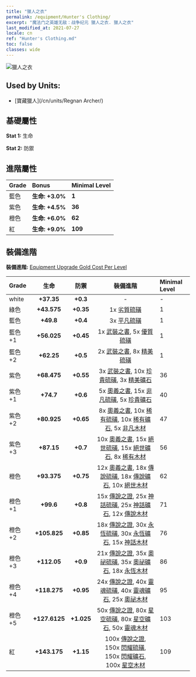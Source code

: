 ```yaml
---
title: "獵人之衣"
permalink: /equipment/Hunter's Clothing/
excerpt: "魔法门之英雄无敌：战争纪元 獵人之衣. 獵人之衣"
last_modified_at: 2021-07-27
locale: cn
ref: "Hunter's Clothing.md"
toc: false
classes: wide
---
```


  ![獵人之衣](/images/e/e_99024.png)

## Used by Units:

* [寶藏獵人](/cn/units/Regnan Archer/) 


## 基礎屬性
 **Stat 1:** 生命

 **Stat 2:** 防禦

## 進階屬性

  |     Grade    |   Bonus | Minimal Level | 
  |:-------------|:--------|:--------------| 
  | 藍色 | **生命: +3.0%** | **1** | 
  | 紫色 | **生命: +4.5%** | **36** | 
  | 橙色 | **生命: +6.0%** | **62** | 
  | 紅 | **生命: +9.0%** | **109** | 


## 裝備進階
 **裝備進階:** [Equipment Upgrade Gold Cost Per Level](/equipment/EquipmentUpgradeCostPerLevel/) 

  |          Grade      | 生命 | 防禦 | 裝備進階 | Minimal Level |
  |:--------------------|:---------:|:---------:|:----------------:|:--------------|
  | white | **+37.35** | **+0.3** | - | - |
  | 綠色 | **+43.575** | **+0.35** | 1x [劣質硫磺](/cn/Items/mat_3/) | 1 |
  | 藍色 | **+49.8** | **+0.4** | 3x [平凡硫磺](/cn/Items/mat_9/) | 1 |
  | 藍色 +1 | **+56.025** | **+0.45** | 1x [武裝之書](/cn/Items/mat_18/), 5x [優質硫磺](/cn/Items/mat_15/) | 1 |
  | 藍色 +2 | **+62.25** | **+0.5** | 2x [武裝之書](/cn/Items/mat_25/), 8x [精美硫磺](/cn/Items/mat_22/) | 1 |
  | 紫色 | **+68.475** | **+0.55** | 3x [武裝之書](/cn/Items/mat_32/), 10x [珍貴硫磺](/cn/Items/mat_29/), 3x [精美礦石](/cn/Items/mat_19/) | 36 |
  | 紫色 +1 | **+74.7** | **+0.6** | 5x [奧義之書](/cn/Items/mat_39/), 15x [非凡硫磺](/cn/Items/mat_36/), 5x [珍貴礦石](/cn/Items/mat_26/) | 40 |
  | 紫色 +2 | **+80.925** | **+0.65** | 8x [奧義之書](/cn/Items/mat_46/), 10x [稀有硫磺](/cn/Items/mat_43/), 10x [稀有礦石](/cn/Items/mat_40/), 5x [非凡木材](/cn/Items/mat_34/) | 47 |
  | 紫色 +3 | **+87.15** | **+0.7** | 10x [奧義之書](/cn/Items/mat_53/), 15x [絕世硫磺](/cn/Items/mat_50/), 15x [絕世礦石](/cn/Items/mat_47/), 8x [稀有木材](/cn/Items/mat_41/) | 56 |
  | 橙色 | **+93.375** | **+0.75** | 12x [奧義之書](/cn/Items/mat_60/), 18x [傳說硫磺](/cn/Items/mat_57/), 18x [傳說礦石](/cn/Items/mat_54/), 10x [絕世木材](/cn/Items/mat_48/) | 62 |
  | 橙色 +1 | **+99.6** | **+0.8** | 15x [傳說之證](/cn/Items/mat_67/), 25x [神話硫磺](/cn/Items/mat_64/), 25x [神話礦石](/cn/Items/mat_61/), 12x [傳說木材](/cn/Items/mat_55/) | 71 |
  | 橙色 +2 | **+105.825** | **+0.85** | 18x [傳說之證](/cn/Items/mat_74/), 30x [永恆硫磺](/cn/Items/mat_71/), 30x [永恆礦石](/cn/Items/mat_68/), 15x [神話木材](/cn/Items/mat_62/) | 76 |
  | 橙色 +3 | **+112.05** | **+0.9** | 21x [傳說之證](/cn/Items/mat_81/), 35x [奧祕硫磺](/cn/Items/mat_78/), 35x [奧祕礦石](/cn/Items/mat_75/), 18x [永恆木材](/cn/Items/mat_69/) | 86 |
  | 橙色 +4 | **+118.275** | **+0.95** | 24x [傳說之證](/cn/Items/mat_88/), 40x [靈魂硫磺](/cn/Items/mat_85/), 40x [靈魂礦石](/cn/Items/mat_82/), 25x [奧祕木材](/cn/Items/mat_76/) | 95 |
  | 橙色 +5 | **+127.6125** | **+1.025** | 50x [傳說之證](/cn/Items/mat_95/), 80x [星空硫磺](/cn/Items/mat_92/), 80x [星空礦石](/cn/Items/mat_89/), 50x [靈魂木材](/cn/Items/mat_83/) | 103 |
  | 紅 | **+143.175** | **+1.15** | 100x [傳說之證](/cn/Items/mat_102/), 150x [閃耀硫磺](/cn/Items/mat_99/), 150x [閃耀礦石](/cn/Items/mat_96/), 100x [星空木材](/cn/Items/mat_90/) | 109 |

